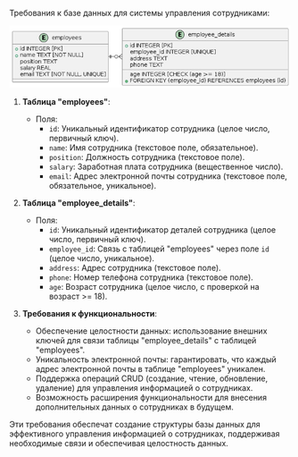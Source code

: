 Требования к базе данных для системы управления сотрудниками:

![employee management systems db](./03-ems.png)

1. **Таблица "employees"**:
   - Поля:
     - `id`: Уникальный идентификатор сотрудника (целое число, первичный ключ).
     - `name`: Имя сотрудника (текстовое поле, обязательное).
     - `position`: Должность сотрудника (текстовое поле).
     - `salary`: Заработная плата сотрудника (вещественное число).
     - `email`: Адрес электронной почты сотрудника (текстовое поле, обязательное, уникальное).

2. **Таблица "employee_details"**:
   - Поля:
     - `id`: Уникальный идентификатор деталей сотрудника (целое число, первичный ключ).
     - `employee_id`: Связь с таблицей "employees" через поле `id` (целое число, уникальное).
     - `address`: Адрес сотрудника (текстовое поле).
     - `phone`: Номер телефона сотрудника (текстовое поле).
     - `age`: Возраст сотрудника (целое число, с проверкой на возраст >= 18).

3. **Требования к функциональности**:
   - Обеспечение целостности данных: использование внешних ключей для связи таблицы "employee_details" с таблицей "employees".
   - Уникальность электронной почты: гарантировать, что каждый адрес электронной почты в таблице "employees" уникален.
   - Поддержка операций CRUD (создание, чтение, обновление, удаление) для управления информацией о сотрудниках.
   - Возможность расширения функциональности для внесения дополнительных данных о сотрудниках в будущем.

Эти требования обеспечат создание структуры базы данных для эффективного управления информацией о сотрудниках, поддерживая необходимые связи и обеспечивая целостность данных.
